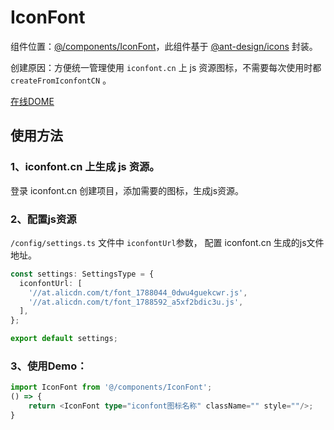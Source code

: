 # IconFont

组件位置：[@/components/IconFont](https://github.com/lqsong/admin-antd-react/tree/main/src/components/IconFont)，此组件基于 [@ant-design/icons](https://ant.design/components/icon-cn/#components-icon-demo-scriptUrl) 封装。

创建原因：方便统一管理使用 `iconfont.cn` 上 js 资源图标，不需要每次使用时都 `createFromIconfontCN` 。

[在线DOME](http://demo.admin-antd-react.liqingsong.cc/#/component/icon/font)

## 使用方法

### 1、iconfont.cn 上生成 js 资源。

登录 iconfont.cn 创建项目，添加需要的图标，生成js资源。

### 2、配置js资源

`/config/settings.ts` 文件中 `iconfontUrl`参数， 配置 iconfont.cn 生成的js文件地址。

```ts
const settings: SettingsType = {
  iconfontUrl: [
    '//at.alicdn.com/t/font_1788044_0dwu4guekcwr.js',
    '//at.alicdn.com/t/font_1788592_a5xf2bdic3u.js', 
  ],
};

export default settings;
```

### 3、使用Demo：

```ts
import IconFont from '@/components/IconFont';
() => {
    return <IconFont type="iconfont图标名称" className="" style=""/>;
}
```
